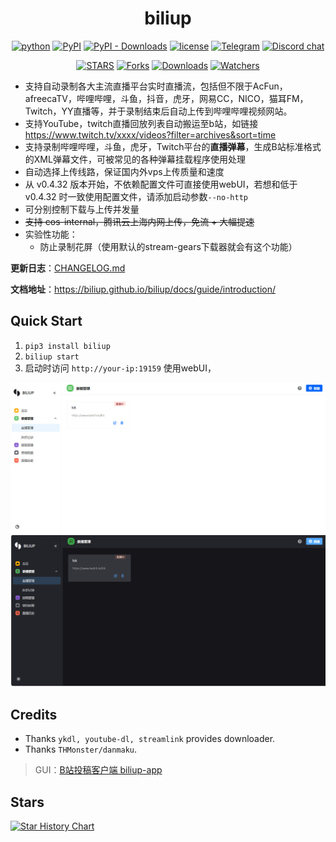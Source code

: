 <div align="center">

# biliup

[![python](https://img.shields.io/badge/python-3.7%2B-blue)](http://www.python.org/download)
[![PyPI](https://img.shields.io/pypi/v/biliup)](https://pypi.org/project/biliup)
[![PyPI - Downloads](https://img.shields.io/pypi/dm/biliup)](https://pypi.org/project/biliup)
[![license](https://img.shields.io/github/license/biliup/biliup)](https://github.com/biliup/biliup/blob/master/LICENSE)
[![Telegram](https://img.shields.io/badge/Telegram-Group-blue.svg?logo=telegram)](https://t.me/+IkpIABHqy6U0ZTQ5)
[![Discord chat][discord-badge]][discord-url]

[![STARS](https://img.shields.io/github/stars/biliup/biliup?style=social)](https://github.com/biliup/biliup/stargazers)
[![Forks](https://img.shields.io/github/forks/biliup/biliup?style=social)](https://github.com/biliup/biliup/network)
[![Downloads](https://img.shields.io/github/downloads/biliup/biliup/total?style=social)](https://github.com/biliup/biliup/releases/latest)
[![Watchers](https://img.shields.io/github/watchers/biliup/biliup.svg?style=social)](https://github.com/biliup/biliup/watchers)


</div>

[discord-badge]: https://img.shields.io/discord/1015494098481852447.svg?logo=discord
[discord-url]: https://discord.gg/shZmdxDFB7

* 支持自动录制各大主流直播平台实时直播流，包括但不限于AcFun，afreecaTV，哔哩哔哩，斗鱼，抖音，虎牙，网易CC，NICO，猫耳FM，
Twitch，YY直播等，并于录制结束后自动上传到哔哩哔哩视频网站。
* 支持YouTube，twitch直播回放列表自动搬运至b站，如链接 https://www.twitch.tv/xxxx/videos?filter=archives&sort=time
* 支持录制哔哩哔哩，斗鱼，虎牙，Twitch平台的**直播弹幕**，生成B站标准格式的XML弹幕文件，可被常见的各种弹幕挂载程序使用处理
* 自动选择上传线路，保证国内外vps上传质量和速度
* 从 v0.4.32 版本开始，不依赖配置文件可直接使用webUI，若想和低于 v0.4.32 时一致使用配置文件，请添加启动参数`--no-http`
* 可分别控制下载与上传并发量
* ~~支持 cos-internal，腾讯云上海内网上传，免流 + 大幅提速~~
* 实验性功能：
    - 防止录制花屏（使用默认的stream-gears下载器就会有这个功能）
    

**更新日志**：[CHANGELOG.md](https://biliup.github.io/biliup/docs/guide/changelog)

**文档地址**：<https://biliup.github.io/biliup/docs/guide/introduction/>

## Quick Start

1. `pip3 install biliup`
2. `biliup start`
3. 启动时访问 `http://your-ip:19159` 使用webUI，

![](.github/resource/light.png)
![](.github/resource/dark.png)

## Credits
* Thanks `ykdl, youtube-dl, streamlink` provides downloader.
* Thanks `THMonster/danmaku`.
> GUI：[B站投稿客户端 biliup-app](https://github.com/ForgQi/Caution)

## Stars
[![Star History Chart](https://api.star-history.com/svg?repos=biliup/biliup&type=Date)](https://star-history.com/#biliup/biliup&Date)